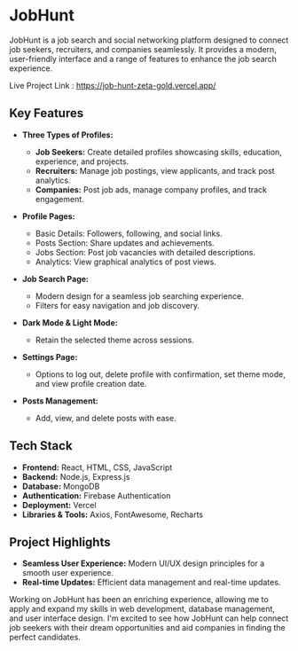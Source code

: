 # JobHunt

JobHunt is a job search and social networking platform designed to connect job seekers, recruiters, and companies seamlessly. It provides a modern, user-friendly interface and a range of features to enhance the job search experience.

Live Project Link : https://job-hunt-zeta-gold.vercel.app/

## Key Features

- **Three Types of Profiles:**
  - **Job Seekers:** Create detailed profiles showcasing skills, education, experience, and projects.
  - **Recruiters:** Manage job postings, view applicants, and track post analytics.
  - **Companies:** Post job ads, manage company profiles, and track engagement.

- **Profile Pages:**
  - Basic Details: Followers, following, and social links.
  - Posts Section: Share updates and achievements.
  - Jobs Section: Post job vacancies with detailed descriptions.
  - Analytics: View graphical analytics of post views.

- **Job Search Page:**
  - Modern design for a seamless job searching experience.
  - Filters for easy navigation and job discovery.

- **Dark Mode & Light Mode:** 
  - Retain the selected theme across sessions.

- **Settings Page:**
  - Options to log out, delete profile with confirmation, set theme mode, and view profile creation date.

- **Posts Management:**
  - Add, view, and delete posts with ease.

## Tech Stack

- **Frontend:** React, HTML, CSS, JavaScript
- **Backend:** Node.js, Express.js
- **Database:** MongoDB
- **Authentication:** Firebase Authentication
- **Deployment:** Vercel
- **Libraries & Tools:** Axios, FontAwesome, Recharts

## Project Highlights

- **Seamless User Experience:** Modern UI/UX design principles for a smooth user experience.
- **Real-time Updates:** Efficient data management and real-time updates.

Working on JobHunt has been an enriching experience, allowing me to apply and expand my skills in web development, database management, and user interface design. I'm excited to see how JobHunt can help connect job seekers with their dream opportunities and aid companies in finding the perfect candidates.
